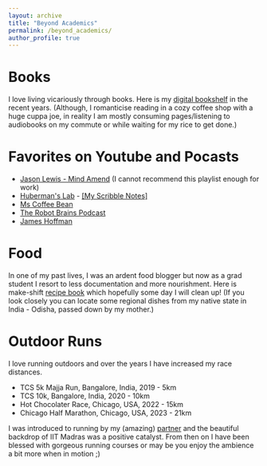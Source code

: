 ```yaml
---
layout: archive
title: "Beyond Academics"
permalink: /beyond_academics/
author_profile: true
---
```


# Books
I love living vicariously through books. Here is my [digital bookshelf](https://www.notion.so/payal-mohapatra/b36987dff60140929e6732607ffcb828?v=6b485368f59e40598e19ee3c4c07d3b9&pvs=4) in the recent years. (Although, I romanticise reading in a cozy coffee shop with a huge cuppa joe, in reality I am mostly consuming pages/listening to audiobooks on my commute or while waiting for my rice to get done.)

# Favorites on Youtube and Pocasts
* [Jason Lewis - Mind Amend](https://www.youtube.com/@MindAmend/playlists) (I cannot recommend this playlist enough for work)
* [Huberman's Lab](https://podcasts.google.com/feed/aHR0cHM6Ly9mZWVkcy5tZWdhcGhvbmUuZm0vaHViZXJtYW5sYWI?sa=X&ved=2ahUKEwiaj_Cp1KiCAxU1kYkEHQcCB1QQ9sEGegQIARAE) - [[My Scribble Notes]](https://payal-mohapatra.notion.site/Huberman-s-Podcast-Notes-14e7eda49f1847cc8ad569723fa5e467?pvs=4)
* [Ms Coffee Bean](https://www.youtube.com/@AICoffeeBreak)
* [The Robot Brains Podcast](https://podcasts.google.com/feed/aHR0cHM6Ly9mZWVkcy5hY2FzdC5jb20vcHVibGljL3Nob3dzL3RoZS1yb2JvdC1icmFpbnM)
* [James Hoffman](https://www.youtube.com/@jameshoffmann)

# Food
In one of my past lives, I was an ardent food blogger but now as a grad student I resort to less documentation and more nourishment. Here is make-shift [recipe book](https://www.notion.so/payal-mohapatra/4a9f711a135c4380b869ebf733d3b45b?v=0393ba157cf84538a121384a9af8fda1&pvs=4) which hopefully some day I will clean up! (If you look closely you can locate some regional dishes from my native state in India - Odisha, passed down by my mother.)

# Outdoor Runs
I love running outdoors and over the years I have increased my race distances.
* TCS 5k Majja Run, Bangalore, India, 2019 - 5km
* TCS 10k, Bangalore, India, 2020 - 10km
* Hot Chocolater Race, Chicago, USA, 2022 - 15km
* Chicago Half Marathon, Chicago, USA, 2023 - 21km

I was introduced to running by my (amazing) [partner](https://pandeyakash23.github.io/akashapandey.github.io//) and the beautiful backdrop of IIT Madras was a positive catalyst. From then on I have been blessed with gorgeous running courses or may be you enjoy the ambience a bit more when in motion ;)






